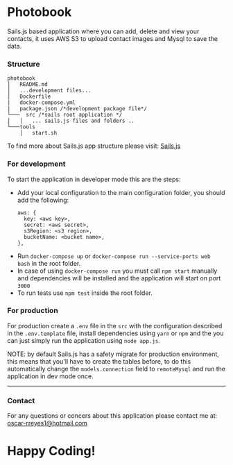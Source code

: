# Photobook

Sails.js based application where you can add, delete and view your contacts, it uses AWS S3 to upload contact images and Mysql to save the data.

### Structure

```
photobook
│   README.md
│   ...development files...    
│   Dockerfile
|   docker-compose.yml
|   package.json /*development package file*/
└───  src /*sails root application */
│   │   ... sails.js files and folders ..
└───tools
    │   start.sh
```

To find more about Sails.js app structure please visit: [Sails.js]

[sails.js]: <http://sailsjs.com/>

### For development

To start the application in developer mode this are the steps:

  - Add your local configuration to the main configuration folder, you should add the following:
      ```
      aws: {
        key: <aws key>,
        secret: <aws secret>,
        s3Region: <s3 region>,
        bucketName: <bucket name>,
      },
      ```
  - Run `docker-compose up`  or `docker-compose run --service-ports web bash` in the root folder.
  - In case of using `docker-compose run` you must call `npm start` manually and dependencies will be installed and the application will start on port `3000`
  - To run tests use `npm test` inside the root folder.

### For production

For production create a `.env` file in the `src` with the configuration described in the `.env.template` file, install dependencies using `yarn` or `npm` and the you can just simply run the application using `node app.js`.

NOTE: by default Sails.js has a safety migrate for production environment, this means that you'll have to create the tables before, to do this automatically change the `models.connection` field to `remoteMysql` and run the application in dev mode once.
***
### Contact

For any questions or concers about this application please contact me at: oscar-rreyes1@hotmail.com

# Happy Coding!